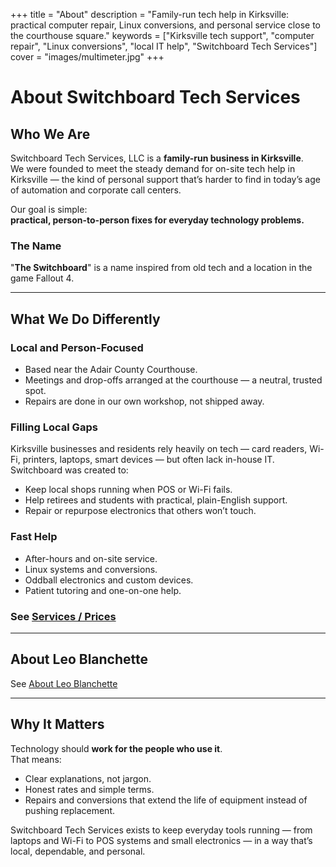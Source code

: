 +++
title = "About"
description = "Family-run tech help in Kirksville: practical computer repair, Linux conversions, and personal service close to the courthouse square."
keywords = ["Kirksville tech support", "computer repair", "Linux conversions", "local IT help", "Switchboard Tech Services"]
cover = "images/multimeter.jpg"
+++

# About Switchboard Tech Services

## Who We Are
Switchboard Tech Services, LLC is a **family-run business in Kirksville**.  
We were founded to meet the steady demand for on-site tech help in Kirksville — the kind of personal support that’s harder to find in today’s age of automation and corporate call centers.

Our goal is simple:  
**practical, person-to-person fixes for everyday technology problems.**

### The Name 
"**The Switchboard**" is a name inspired from old tech and a location in the game Fallout 4. 

---

## What We Do Differently
### Local and Person-Focused
- Based near the Adair County Courthouse.  
- Meetings and drop-offs arranged at the courthouse — a neutral, trusted spot.  
- Repairs are done in our own workshop, not shipped away.  

### Filling Local Gaps
Kirksville businesses and residents rely heavily on tech — card readers, Wi-Fi, printers, laptops, smart devices — but often lack in-house IT.  
Switchboard was created to:
- Keep local shops running when POS or Wi-Fi fails.  
- Help retirees and students with practical, plain-English support.  
- Repair or repurpose electronics that others won’t touch.  

### Fast Help
- After-hours and on-site service.  
- Linux systems and conversions.  
- Oddball electronics and custom devices.  
- Patient tutoring and one-on-one help.  

### See [Services / Prices](/services/)

---

## About Leo Blanchette

See [About Leo Blanchette](/leo-blanchette)

---

## Why It Matters
Technology should **work for the people who use it**.  
That means:
- Clear explanations, not jargon.  
- Honest rates and simple terms.  
- Repairs and conversions that extend the life of equipment instead of pushing replacement.  

Switchboard Tech Services exists to keep everyday tools running — from laptops and Wi-Fi to POS systems and small electronics — in a way that’s local, dependable, and personal.  
